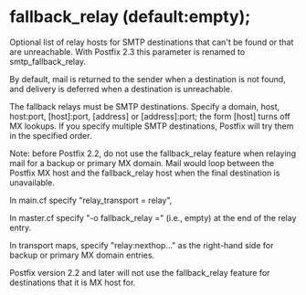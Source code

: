 # fallback_relay (default:empty); 


Optional list of relay hosts for SMTP destinations that can't be
found or that are unreachable. With Postfix 2.3 this parameter
is renamed to smtp_fallback_relay. 


By default, mail is returned to the sender when a destination is
not found, and delivery is deferred when a destination is unreachable.


 The fallback relays must be SMTP destinations. Specify a domain,
host, host:port, [host]:port, [address] or [address]:port; the form
[host] turns off MX lookups.  If you specify multiple SMTP
destinations, Postfix will try them in the specified order.  

 Note: before Postfix 2.2, do not use the fallback_relay feature
when relaying mail
for a backup or primary MX domain. Mail would loop between the
Postfix MX host and the fallback_relay host when the final destination
is unavailable. 



 In main.cf specify "relay_transport = relay",

 In master.cf specify "-o fallback_relay =" (i.e., empty) at
the end of the relay entry.

 In transport maps, specify "relay:nexthop..."
as the right-hand side for backup or primary MX domain entries.



 Postfix version 2.2 and later will not use the fallback_relay feature
for destinations that it is MX host for.



